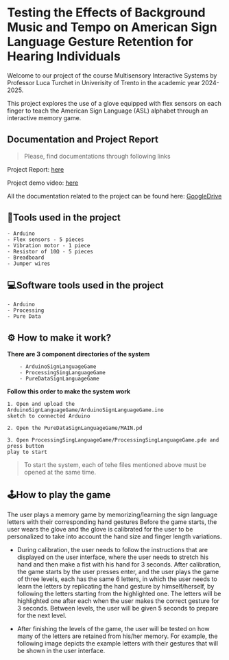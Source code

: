 # Testing the Effects of Background Music and Tempo on American Sign Language Gesture Retention for Hearing Individuals

Welcome to our project of the course Multisensory Interactive Systems by Professor Luca Turchet in Univerisity of Trento in the academic year 2024-2025.

This project explores the use of a glove equipped with flex sensors on each finger to teach the American Sign Language (ASL) alphabet through an interactive memory game.


## Documentation and Project Report

> Please, find documentations through following links 

Project Report: [here](https://drive.google.com/file/d/1FhDKdjihH3C6WtuiAkJMdMqAWktrXtSK/view?usp=sharing)

Project demo video: [here](https://drive.google.com/drive/folders/1hFU4EqIl6tcsIl3rfCUv7YJyBS03Tobo?usp=sharing)

All the documentation related to the project can be found here: [GoogleDrive](https://drive.google.com/drive/folders/1SSq1FzPsZK90wIQJlsbJ2PDyiV-El-Cn?usp=sharing)
    
## 🔧Tools used in the project
    - Arduino
    - Flex sensors - 5 pieces
    - Vibration motor - 1 piece
    - Resistor of 10Ω - 5 pieces
    - Breadboard
    - Jumper wires

## 💻Software tools used in the project
    - Arduino
    - Processing
    - Pure Data

## ⚙️ How to make it work?

**There are 3 component directories of the system**
```
    - ArduinoSignLanguageGame
    - ProcessingSingLanguageGame
    - PureDataSignLanguageGame
```

**Follow this order to make the system work**

    1. Open and upload the ArduinoSignLanguageGame/ArduinoSignLanguageGame.ino 
    sketch to connected Arduino

    2. Open the PureDataSignLanguageGame/MAIN.pd

    3. Open ProcessingSingLanguageGame/ProcessingSingLanguageGame.pde and press button 
    play to start

> To start the system, each of tehe files mentioned above must be opened at the same time.


## 🕹️How to play the game
The user plays a memory game by memorizing/learning the sign language letters with their corresponding hand gestures Before the game starts, the user wears the glove and the glove is calibrated for the user to be personalized to take into account the hand size and finger length variations. 


- During calibration, the user needs to follow the instructions that are displayed on the user interface, where the user needs to stretch his hand and then make a fist with his hand for 3 seconds. 
After calibration, the game starts by the user presses enter, and the user plays the game of three levels, each has the same 6 letters, in which the user needs to learn the letters by replicating the hand gesture by himself/herself,  by following the letters starting from the highlighted one. The letters will be highlighted one after each when the user makes the correct gesture for 3 seconds. Between levels, the user will be given 5 seconds to prepare for the next level. 

- After finishing the levels of the game, the user will be tested on how many of the letters are retained from his/her memory. For example, the following image depicts the example letters with their gestures that will be shown in the user interface.
